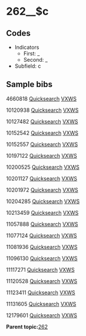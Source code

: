 # 262\_\_$c

## Codes

-   Indicators
    -   First: \_
    -   Second: \_
-   Subfield: c

## Sample bibs

4660818 [Quicksearch](https://search.library.yale.edu/catalog/4660818) [VXWS](http://prodorbis.library.yale.edu:7014/vxws/GetHoldingsService?bibId=4660818)

10120938 [Quicksearch](https://search.library.yale.edu/catalog/10120938) [VXWS](http://prodorbis.library.yale.edu:7014/vxws/GetHoldingsService?bibId=10120938)

10127482 [Quicksearch](https://search.library.yale.edu/catalog/10127482) [VXWS](http://prodorbis.library.yale.edu:7014/vxws/GetHoldingsService?bibId=10127482)

10152542 [Quicksearch](https://search.library.yale.edu/catalog/10152542) [VXWS](http://prodorbis.library.yale.edu:7014/vxws/GetHoldingsService?bibId=10152542)

10152557 [Quicksearch](https://search.library.yale.edu/catalog/10152557) [VXWS](http://prodorbis.library.yale.edu:7014/vxws/GetHoldingsService?bibId=10152557)

10197122 [Quicksearch](https://search.library.yale.edu/catalog/10197122) [VXWS](http://prodorbis.library.yale.edu:7014/vxws/GetHoldingsService?bibId=10197122)

10200525 [Quicksearch](https://search.library.yale.edu/catalog/10200525) [VXWS](http://prodorbis.library.yale.edu:7014/vxws/GetHoldingsService?bibId=10200525)

10201127 [Quicksearch](https://search.library.yale.edu/catalog/10201127) [VXWS](http://prodorbis.library.yale.edu:7014/vxws/GetHoldingsService?bibId=10201127)

10201972 [Quicksearch](https://search.library.yale.edu/catalog/10201972) [VXWS](http://prodorbis.library.yale.edu:7014/vxws/GetHoldingsService?bibId=10201972)

10204285 [Quicksearch](https://search.library.yale.edu/catalog/10204285) [VXWS](http://prodorbis.library.yale.edu:7014/vxws/GetHoldingsService?bibId=10204285)

10213459 [Quicksearch](https://search.library.yale.edu/catalog/10213459) [VXWS](http://prodorbis.library.yale.edu:7014/vxws/GetHoldingsService?bibId=10213459)

11057888 [Quicksearch](https://search.library.yale.edu/catalog/11057888) [VXWS](http://prodorbis.library.yale.edu:7014/vxws/GetHoldingsService?bibId=11057888)

11077124 [Quicksearch](https://search.library.yale.edu/catalog/11077124) [VXWS](http://prodorbis.library.yale.edu:7014/vxws/GetHoldingsService?bibId=11077124)

11081936 [Quicksearch](https://search.library.yale.edu/catalog/11081936) [VXWS](http://prodorbis.library.yale.edu:7014/vxws/GetHoldingsService?bibId=11081936)

11096130 [Quicksearch](https://search.library.yale.edu/catalog/11096130) [VXWS](http://prodorbis.library.yale.edu:7014/vxws/GetHoldingsService?bibId=11096130)

11117271 [Quicksearch](https://search.library.yale.edu/catalog/11117271) [VXWS](http://prodorbis.library.yale.edu:7014/vxws/GetHoldingsService?bibId=11117271)

11120528 [Quicksearch](https://search.library.yale.edu/catalog/11120528) [VXWS](http://prodorbis.library.yale.edu:7014/vxws/GetHoldingsService?bibId=11120528)

11123411 [Quicksearch](https://search.library.yale.edu/catalog/11123411) [VXWS](http://prodorbis.library.yale.edu:7014/vxws/GetHoldingsService?bibId=11123411)

11131605 [Quicksearch](https://search.library.yale.edu/catalog/11131605) [VXWS](http://prodorbis.library.yale.edu:7014/vxws/GetHoldingsService?bibId=11131605)

12179601 [Quicksearch](https://search.library.yale.edu/catalog/12179601) [VXWS](http://prodorbis.library.yale.edu:7014/vxws/GetHoldingsService?bibId=12179601)

**Parent topic:**[262](../../tags/262/262.md)

